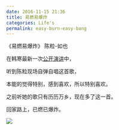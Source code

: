 ```yaml
---
date: 2016-11-15 21:36
title: 易燃易爆炸
categories: Life's
permalink: easy-burn-easy-bang
---
```


《易燃易爆炸》 陈粒-如也

在韩寒最新一次[公开演讲](http://www.iqiyi.com/v_19rrlrask0.html)中，

听到陈粒现场自弹自唱这首歌，

本能的觉得特别，感到喜欢，所以特别喜欢。

之前听她的歌只有历历万乡，现在多了这一首。

回家路上，已燃已爆炸。

![](http://ww3.sinaimg.cn/large/006tNbRwgw1f9t1psg0w2j31kw0x6tj9.jpg)

